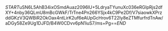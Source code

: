 $START$uSN6L5AhB34ixOSmdAuaz2096lU+5LdryaTYunuXc036eRGIpRjs2dfXY+4nby36QLmU8mBcGWkF/TrTne4Pn266YSjx4kC9Pe2Df/V7siaowkXPrzddGKzV3QWBiR2OkOax4ntLirK2uf6eAUpGcHrov6T22Iy8eZTMfurfrdTnAw/aDGy58Ze9Ug1DJFD/B4W0CDvv6pN1iuS7/ms+Pg==$END$